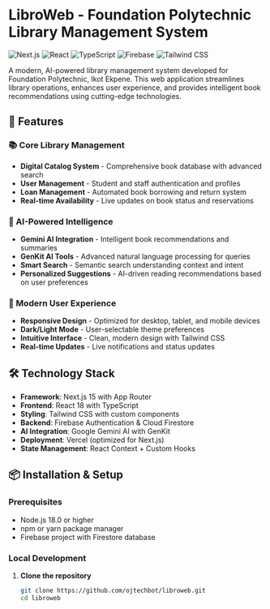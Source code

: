# LibroWeb - Foundation Polytechnic Library Management System

![Next.js](https://img.shields.io/badge/Next.js-15.0.0-black?style=for-the-badge&logo=next.js)
![React](https://img.shields.io/badge/React-18.0-blue?style=for-the-badge&logo=react)
![TypeScript](https://img.shields.io/badge/TypeScript-5.0-blue?style=for-the-badge&logo=typescript)
![Firebase](https://img.shields.io/badge/Firebase-FFCA28?style=for-the-badge&logo=firebase&logoColor=black)
![Tailwind CSS](https://img.shields.io/badge/Tailwind_CSS-38B2AC?style=for-the-badge&logo=tailwind-css&logoColor=white)

A modern, AI-powered library management system developed for Foundation Polytechnic, Ikot Ekpene. This web application streamlines library operations, enhances user experience, and provides intelligent book recommendations using cutting-edge technologies.

## 🌟 Features

### 📚 Core Library Management
- **Digital Catalog System** - Comprehensive book database with advanced search
- **User Management** - Student and staff authentication and profiles
- **Loan Management** - Automated book borrowing and return system
- **Real-time Availability** - Live updates on book status and reservations

### 🤖 AI-Powered Intelligence
- **Gemini AI Integration** - Intelligent book recommendations and summaries
- **GenKit AI Tools** - Advanced natural language processing for queries
- **Smart Search** - Semantic search understanding context and intent
- **Personalized Suggestions** - AI-driven reading recommendations based on user preferences

### 🎨 Modern User Experience
- **Responsive Design** - Optimized for desktop, tablet, and mobile devices
- **Dark/Light Mode** - User-selectable theme preferences
- **Intuitive Interface** - Clean, modern design with Tailwind CSS
- **Real-time Updates** - Live notifications and status updates

## 🛠️ Technology Stack

- **Framework**: Next.js 15 with App Router
- **Frontend**: React 18 with TypeScript
- **Styling**: Tailwind CSS with custom components
- **Backend**: Firebase Authentication & Cloud Firestore
- **AI Integration**: Google Gemini AI with GenKit
- **Deployment**: Vercel (optimized for Next.js)
- **State Management**: React Context + Custom Hooks

## 📦 Installation & Setup

### Prerequisites
- Node.js 18.0 or higher
- npm or yarn package manager
- Firebase project with Firestore database

### Local Development

1. **Clone the repository**
   ```bash
   git clone https://github.com/ojtechbot/libroweb.git
   cd libroweb

